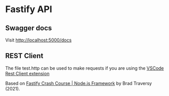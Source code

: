 # Fastify API

## Swagger docs

Visit [http://localhost:5000/docs](http://localhost:5000/docs)

## REST Client

The file test.http can be used to make requests if you are using the [VSCode Rest Client extension](https://marketplace.visualstudio.com/items?itemName=humao.rest-client)

Based on [Fastify Crash Course | Node.js Framework](https://www.youtube.com/watch?v=Lk-uVEVGxOA) by Brad Traversy (2021).
